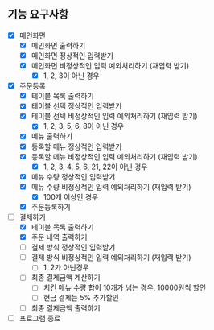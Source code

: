 ## 기능 요구사항

- [x] 메인화면
    - [x] 메인화면 출력하기
    - [x] 메인화면 정상적인 입력받기
    - [x] 메인화면 비정상적인 입력 예외처리하기 (재입력 받기)
        - [x] 1, 2, 3이 아닌 경우
- [x] 주문등록
    - [x] 테이블 목록 출력하기
    - [x] 테이블 선택 정상적인 입력받기
    - [x] 테이블 선택 비정상적인 입력 예외처리하기 (재입력 받기)
        - [x] 1, 2, 3, 5, 6, 8이 아닌 경우
    - [x] 메뉴 출력하기
    - [x] 등록할 메뉴 정상적인 입력받기
    - [x] 등록할 메뉴 비정상적인 입력 예외처리하기 (재입력 받기)
        - [x] 1, 2, 3, 4, 5, 6, 21, 22이 아닌 경우
    - [x] 메뉴 수량 정상적인 입력받기
    - [x] 메뉴 수량 비정상적인 입력 예외처리하기 (재입력 받기)
        - [x] 100개 이상인 경우
    - [x] 주문등록하기
- [ ] 결제하기
    - [x] 테이블 목록 출력하기
    - [x] 주문 내역 출력하기
    - [ ] 결제 방식 정상적인 입력받기
    - [ ] 결제 방식 비정상적인 입력 예외처리하기 (재입력 받기)
        - [ ] 1, 2가 아닌경우
    - [ ] 최종 결제금액 계산하기
        - [ ] 치킨 메뉴 수량 합이 10개가 넘는 경우, 10000원씩 할인
        - [ ] 현금 결제는 5% 추가할인
    - [ ] 최종 결제금액 출력하기
- [ ] 프로그램 종료